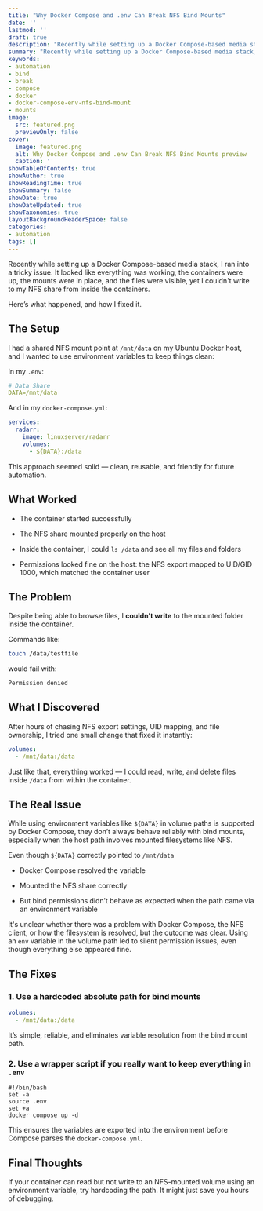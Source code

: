 ```yaml
---
title: "Why Docker Compose and .env Can Break NFS Bind Mounts"
date: ''
lastmod: ''
draft: true
description: "Recently while setting up a Docker Compose-based media stack, I ran into a tricky issue. It looked like everything was working, the containers were up, the mounts were in place, and the files were visible, yet I couldn't write to my NFS share from inside the containers."
summary: "Recently while setting up a Docker Compose-based media stack, I ran into a tricky issue. It looked like everything was working, the containers were up, the mounts were in place, and the files were visible, yet I couldn't write to my NFS share from inside the containers."
keywords:
- automation
- bind
- break
- compose
- docker
- docker-compose-env-nfs-bind-mount
- mounts
image:
  src: featured.png
  previewOnly: false
cover:
  image: featured.png
  alt: Why Docker Compose and .env Can Break NFS Bind Mounts preview
  caption: ''
showTableOfContents: true
showAuthor: true
showReadingTime: true
showSummary: false
showDate: true
showDateUpdated: true
showTaxonomies: true
layoutBackgroundHeaderSpace: false
categories:
- automation
tags: []
---
```


Recently while setting up a Docker Compose-based media stack, I ran into a tricky issue. It looked like everything was working, the containers were up, the mounts were in place, and the files were visible, yet I couldn't write to my NFS share from inside the containers.

Here’s what happened, and how I fixed it.

## The Setup

I had a shared NFS mount point at `/mnt/data` on my Ubuntu Docker host, and I wanted to use environment variables to keep things clean:

In my `.env`:

```yaml
# Data Share
DATA=/mnt/data
```

And in my `docker-compose.yml`:

```yaml
services:
  radarr:
    image: linuxserver/radarr
    volumes:
      - ${DATA}:/data
```

This approach seemed solid — clean, reusable, and friendly for future automation.

## What Worked

- The container started successfully

- The NFS share mounted properly on the host

- Inside the container, I could `ls /data` and see all my files and folders

- Permissions looked fine on the host: the NFS export mapped to UID/GID 1000, which matched the container user

## The Problem

Despite being able to browse files, I **couldn’t write** to the mounted folder inside the container.

Commands like:

```bash
touch /data/testfile
```

would fail with:

```bash
Permission denied
```

## What I Discovered

After hours of chasing NFS export settings, UID mapping, and file ownership, I tried one small change that fixed it instantly:

```yaml
volumes:
  - /mnt/data:/data
```

Just like that, everything worked — I could read, write, and delete files inside `/data` from within the container.

## The Real Issue

While using environment variables like `${DATA}` in volume paths is supported by Docker Compose, they don’t always behave reliably with bind mounts, especially when the host path involves mounted filesystems like NFS.

Even though `${DATA}` correctly pointed to `/mnt/data`

- Docker Compose resolved the variable

- Mounted the NFS share correctly

- But bind permissions didn’t behave as expected when the path came via an environment variable

It's unclear whether there was a problem with Docker Compose, the NFS client, or how the filesystem is resolved, but the outcome was clear. Using an `env` variable in the volume path led to silent permission issues, even though everything else appeared fine.

## The Fixes

### 1\. Use a hardcoded absolute path for bind mounts

```yaml
volumes:
  - /mnt/data:/data
```

It’s simple, reliable, and eliminates variable resolution from the bind mount path.

### 2\. Use a wrapper script if you really want to keep everything in `.env`

```batch
#!/bin/bash
set -a
source .env
set +a
docker compose up -d
```

This ensures the variables are exported into the environment before Compose parses the `docker-compose.yml`.

## Final Thoughts

If your container can read but not write to an NFS-mounted volume using an environment variable, try hardcoding the path. It might just save you hours of debugging.
